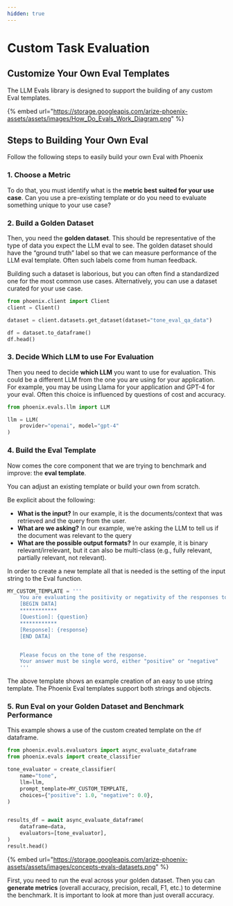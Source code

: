 ```yaml
---
hidden: true
---
```


# Custom Task Evaluation

## Customize Your Own Eval Templates

The LLM Evals library is designed to support the building of any custom Eval templates.

{% embed url="https://storage.googleapis.com/arize-phoenix-assets/assets/images/How_Do_Evals_Work_Diagram.png" %}

## Steps to Building Your Own Eval

Follow the following steps to easily build your own Eval with Phoenix

### 1. Choose a Metric

To do that, you must identify what is the **metric best suited for your use case**. Can you use a pre-existing template or do you need to evaluate something unique to your use case?

### 2. Build a Golden Dataset

Then, you need the **golden dataset**. This should be representative of the type of data you expect the LLM eval to see. The golden dataset should have the “ground truth” label so that we can measure performance of the LLM eval template. Often such labels come from human feedback.

Building such a dataset is laborious, but you can often find a standardized one for the most common use cases. Alternatively, you can use a dataset curated for your use case.&#x20;

```python
from phoenix.client import Client
client = Client()

dataset = client.datasets.get_dataset(dataset="tone_eval_qa_data")

df = dataset.to_dataframe()
df.head()
```

### 3. Decide Which LLM to use For Evaluation

Then you need to decide **which LLM** you want to use for evaluation. This could be a different LLM from the one you are using for your application. For example, you may be using Llama for your application and GPT-4 for your eval. Often this choice is influenced by questions of cost and accuracy.

```python
from phoenix.evals.llm import LLM

llm = LLM(
    provider="openai", model="gpt-4"
)
```

### 4. Build the Eval Template

Now comes the core component that we are trying to benchmark and improve: the **eval template**.

You can adjust an existing template or build your own from scratch.

Be explicit about the following:

* **What is the input?** In our example, it is the documents/context that was retrieved and the query from the user.
* **What are we asking?** In our example, we’re asking the LLM to tell us if the document was relevant to the query
* **What are the possible output formats?** In our example, it is binary relevant/irrelevant, but it can also be multi-class (e.g., fully relevant, partially relevant, not relevant).

In order to create a new template all that is needed is the setting of the input string to the Eval function.

```python
MY_CUSTOM_TEMPLATE = '''
    You are evaluating the positivity or negativity of the responses to questions.
    [BEGIN DATA]
    ************
    [Question]: {question}
    ************
    [Response]: {response}
    [END DATA]


    Please focus on the tone of the response.
    Your answer must be single word, either "positive" or "negative"
    '''
```

The above template shows an example creation of an easy to use string template. The Phoenix Eval templates support both strings and objects.

### 5. Run Eval on your Golden Dataset and Benchmark Performance

This example shows a use of the custom created template on the `df` dataframe.

```python
from phoenix.evals.evaluators import async_evaluate_dataframe
from phoenix.evals import create_classifier

tone_evaluator = create_classifier(
    name="tone",
    llm=llm,
    prompt_template=MY_CUSTOM_TEMPLATE,
    choices={"positive": 1.0, "negative": 0.0},
)


results_df = await async_evaluate_dataframe(
    dataframe=data,
    evaluators=[tone_evaluator],
)
result.head()
```

{% embed url="https://storage.googleapis.com/arize-phoenix-assets/assets/images/concepts-evals-datasets.png" %}

First, you need to run the eval across your golden dataset. Then you can **generate metrics** (overall accuracy, precision, recall, F1, etc.) to determine the benchmark. It is important to look at more than just overall accuracy.
